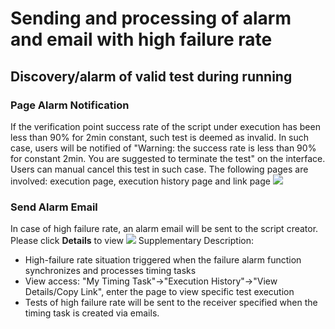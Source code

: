 # Sending and processing of alarm and email with high failure rate
## Discovery/alarm of valid test during running
### Page Alarm Notification
If the verification point success rate of the script under execution has been less than 90% for 2min constant, such test is deemed as invalid. In such case, users will be notified of "Warning: the success rate is less than 90% for constant 2min. You are suggested to terminate the test" on the interface. Users can manual cancel this test in such case.
The following pages are involved: execution page, execution history page and link page
![](https://github.com/jdcloudcom/cn/blob/cn-perftest-v1/image/Perftest/34.png)
### Send Alarm Email
In case of high failure rate, an alarm email will be sent to the script creator. Please click **Details** to view
![](https://github.com/jdcloudcom/cn/blob/cn-perftest-v1/image/Perftest/35.png)
Supplementary Description:
- High-failure rate situation triggered when the failure alarm function synchronizes and processes timing tasks
- View access: "My Timing Task"→"Execution History"→"View Details/Copy Link", enter the page to view specific test execution
- Tests of high failure rate will be sent to the receiver specified when the timing task is created via emails.

